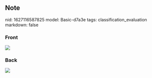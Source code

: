 ## Note
nid: 1627116587825
model: Basic-d7a3e
tags: classification_evaluation
markdown: false

### Front
<img src="paste-6a99e1568f17c61f70d99adec3f135cbf6c0eea2.jpg">

### Back
<img src="paste-485ca307917a86e68bf45a2fb311139ac7535e54.jpg">
